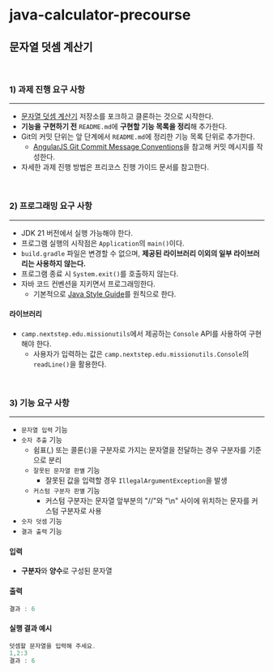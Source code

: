 # java-calculator-precourse 
## 문자열 덧셈 계산기

<br>

### 1) 과제 진행 요구 사항

---

* [문자열 덧셈 계산기](https://github.com/woowacourse-precourse/java-calculator-7) 저장소를 포크하고 클론하는 것으로 시작한다.   
* **기능을 구현하기 전** `README.md`에 **구현할 기능 목록을 정리**해 추가한다.   
* Git의 커밋 단위는 앞 단계에서 `README.md`에 정리한 기능 목록 단위로 추가한다.   
  * [AngularJS Git Commit Message Conventions](https://gist.github.com/stephenparish/9941e89d80e2bc58a153)을 참고해 커밋 메시지를 작성한다.   
* 자세한 과제 진행 방법은 프리코스 진행 가이드 문서를 참고한다.

<br> 

### 2) 프로그래밍 요구 사항

---

* JDK 21 버전에서 실행 가능해야 한다.   
* 프로그램 실행의 시작점은 `Application`의 `main()`이다.   
* `build.gradle` 파일은 변경할 수 없으며, **제공된 라이브러리 이외의 일부 라이브러리는 사용하지 않는다.**   
* 프로그램 종료 시 `System.exit()`를 호출하지 않는다.   
* 자바 코드 컨벤션을 지키면서 프로그래밍한다.
  * 기본적으로 [Java Style Guide](https://github.com/woowacourse/woowacourse-docs/tree/main/styleguide/java)를 원칙으로 한다.   

#### 라이브러리
* `camp.nextstep.edu.missionutils`에서 제공하는 `Console` API를 사용하여 구현해야 한다.   
  * 사용자가 입력하는 값은 `camp.nextstep.edu.missionutils.Console`의 `readLine()`을 활용한다.

<br>

### 3) 기능 요구 사항

---

* `문자열 입력` 기능
* `숫자 추출` 기능
  * 쉼표(,) 또는 콜론(:)을 구분자로 가지는 문자열을 전달하는 경우 구분자를 기준으로 분리
  * `잘못된 문자열 판별` 기능
    * 잘못된 값을 입력할 경우 `IllegalArgumentException`을 발생
  * `커스텀 구분자 판별` 기능
    * 커스텀 구분자는 문자열 앞부분의 "//"와 "\n" 사이에 위치하는 문자를 커스텀 구분자로 사용
* `숫자 덧셈` 기능
* `결과 출력` 기능

#### 입력
* **구분자**와 **양수**로 구성된 문자열
#### 출력
```java
결과 : 6
```
#### 실행 결과 예시
```java
덧셈할 문자열을 입력해 주세요.
1,2:3
결과 : 6
```

